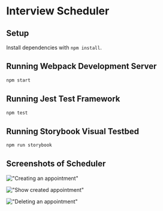 # Interview Scheduler

## Setup

Install dependencies with `npm install`.

## Running Webpack Development Server

```sh
npm start
```

## Running Jest Test Framework

```sh
npm test
```

## Running Storybook Visual Testbed

```sh
npm run storybook
```

## Screenshots of Scheduler

!["Creating an appointment"](https://github.com/shiawase7/scheduler/blob/master/docs/create-appointment.png?raw=true)

!["Show created appointment"](https://github.com/shiawase7/scheduler/blob/master/docs/show-appointment.png?raw=true)

!["Deleting an appointment"](https://github.com/shiawase7/scheduler/blob/master/docs/delete_appointment.png?raw=true)


